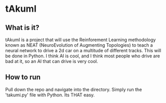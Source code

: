 # tAkumI 

## What is it?
tAkumI is a project that will use the Reinforement Learning methodology known as NEAT (NeuroEvolution of Augmenting Topologies) to teach a neural network to drive a 2d car on a multitude of different tracks. This will be done in Python. I think AI is cool, and I think most people who drive are bad at it, so an AI that can drive is very cool.

## How to run
Pull down the repo and navigate into the directory. Simply run the 'takumi.py' file with Python. Its THAT easy.
